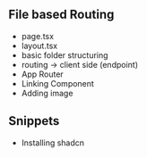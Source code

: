 ## File based Routing
- page.tsx
- layout.tsx
- basic folder structuring
- routing -> client side (endpoint)
- App Router
- Linking Component
- Adding image

## Snippets 
- Installing shadcn